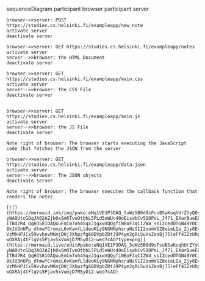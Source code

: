 sequenceDiagram
    participant browser
    participant server
    
    browser->>server: POST https://studies.cs.helsinki.fi/exampleapp/new_note
    activate server
    deactivate server

    browser->>server: GET https://studies.cs.helsinki.fi/exampleapp/notes
    activate server
    server-->>browser: the HTML Document
    deactivate server

    browser->>server: GET https://studies.cs.helsinki.fi/exampleapp/main.css
    activate server
    server-->>browser: the CSS File
    deactivate server


    browser->>server: GET https://studies.cs.helsinki.fi/exampleapp/main.js
    activate server
    server-->>browser: the JS File
    deactivate server

    Note right of browser: The browser starts executing the JavaScript code that fetches the JSON from the server

    browser->>server: GET https://studies.cs.helsinki.fi/exampleapp/data.json
    activate server
    server-->>browser: The JSON objects
    deactivate server

    Note right of browser: The browser executes the callback function that renders the notes
    
    [![](https://mermaid.ink/img/pako:eNq1VE1P3DAQ_SuWz5B0d9sFcuBSaKuqhUrZYyQ0sSeJIbFTe7yAVvvfOyHZlSpUEB_NwbLfjN57nnFmI5XTKDMZ8HdEq_DMQO2hK6zgrwdPRpkeLInSu9uA_nGAwfUOH9cp9fD0dIxl4tdlvhINUR-yNA0UtcGQqJA02AZjb0xSmRTvoOtbhL5PLd5eWUc40oEiswbCv5Q0PoL_Jf71_EXarBueEB73h8w_KWWCGhTfVj9_iDOnYoeW_rPFDozl8Ctcfs5z8cW0-ITBd7R4_QqH3581OAQuuEnCm7oh4SqxJ1gxwXQQgfiNBoF3qCIZW4_ssIZcedOTGN49Y0CiQlINhkn-8kJU3nUPp_dtmwYCromzL6vKamfLldeoKLy9NGNNphsraNsS1I2oomVGZ8eieLQa_Zjy8EvIA9mh575qnhabQauQHOywkBlvNVYQWypkYbecCpFcfm-VzMhHPJCx59vvhovMKmjDHj3Xhpzfg60DVpbZRtJ9P4ym2gRiSuVsZeoBj75leFf4IZzUhppYJsp1aTC64dY365Nlupwvj2G-wOXRAj4tFlqVs5Pjav5xVumjD7M5yO12-wed7cAO?type=png)](https://mermaid.live/edit#pako:eNq1VE1P3DAQ_SuWz5B0d9sFcuBSaKuqhUrZYyQ0sSeJIbFTe7yAVvvfOyHZlSpUEB_NwbLfjN57nnFmI5XTKDMZ8HdEq_DMQO2hK6zgrwdPRpkeLInSu9uA_nGAwfUOH9cp9fD0dIxl4tdlvhINUR-yNA0UtcGQqJA02AZjb0xSmRTvoOtbhL5PLd5eWUc40oEiswbCv5Q0PoL_Jf71_EXarBueEB73h8w_KWWCGhTfVj9_iDOnYoeW_rPFDozl8Ctcfs5z8cW0-ITBd7R4_QqH3581OAQuuEnCm7oh4SqxJ1gxwXQQgfiNBoF3qCIZW4_ssIZcedOTGN49Y0CiQlINhkn-8kJU3nUPp_dtmwYCromzL6vKamfLldeoKLy9NGNNphsraNsS1I2oomVGZ8eieLQa_Zjy8EvIA9mh575qnhabQauQHOywkBlvNVYQWypkYbecCpFcfm-VzMhHPJCx59vvhovMKmjDHj3Xhpzfg60DVpbZRtJ9P4ym2gRiSuVsZeoBj75leFf4IZzUhppYJsp1aTC64dY365Nlupwvj2G-wOXRAj4tFlqVs5Pjav5xVumjD7M5yO12-wed7cAO)
